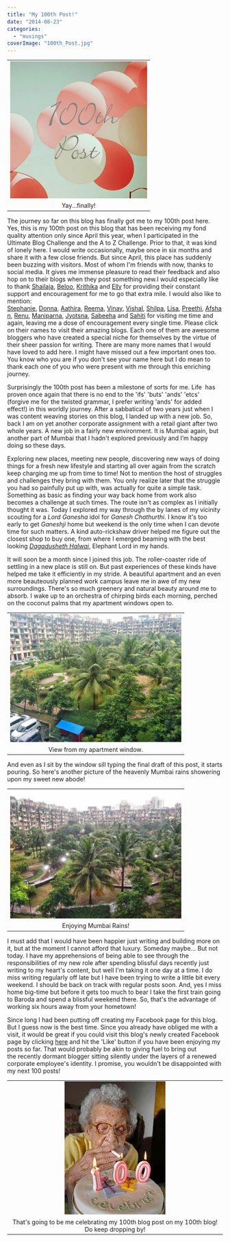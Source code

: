 ```yaml
---
title: "My 100th Post!"
date: "2014-08-23"
categories: 
  - "musings"
coverImage: "100th_Post.jpg"
---
```


<table class="tr-caption-container" style="margin-left: auto; margin-right: auto; text-align: center;" cellspacing="0" cellpadding="0" align="center"><tbody><tr><td style="text-align: center;"><a style="margin-left: auto; margin-right: auto;" href="http://ifsbutsandsetcs.com/wp-content/uploads/2014/08/100th_Post.jpg"><img src="images/100th_Post.jpg" width="320" height="320" border="0"></a></td></tr><tr><td class="tr-caption" style="text-align: center;">Yay...finally!</td></tr></tbody></table>

The journey so far on this blog has finally got me to my 100th post here. Yes, this is my 100th post on this blog that has been receiving my fond quality attention only since April this year, when I participated in the Ultimate Blog Challenge and the A to Z Challenge. Prior to that, it was kind of lonely here. I would write occasionally, maybe once in six months and share it with a few close friends. But since April, this place has suddenly been buzzing with visitors. Most of whom I'm friends with now, thanks to social media. It gives me immense pleasure to read their feedback and also hop on to their blogs when they post something new.I would especially like to thank [Shailaja](http://shailajav.wordpress.com/), [Beloo](http://letbeautybeyourconstantideal.blogspot.in/), [Krithika](http://dialmformarketing.co/) and [Elly](http://xpressyouressence.blogspot.in/) for providing their constant support and encouragement for me to go that extra mile. I would also like to mention: [Stephanie](http://stephanierosebirdstudio.blogspot.in/), [Donna](http://thebrightersideblog.blogspot.com/), [Aathira](http://awanderingmindofabookaholic.blogspot.in/), [Reema](http://reemadsouza.blogspot.in/), [Vinay](http://inspire99.com/), [Vishal](http://vishalbheeroo.wordpress.com/), [Shilpa](http://nblo.gs/ZobBE), [Lisa](http://www.getskinnywithskinnyliz.com/), [Preethi](http://tulipsandme.blogspot.in/), [Afshan](http://afshan-shaik.blogspot.in/), [Renu](http://www.renuvyas.com/), [Maniparna](http://maniparna5002.wordpress.com/), [Jyotsna](http://jyotsnabhatia.blogspot.in/), [Sabeeha](http://midnightscribbless.blogspot.in/) and [Sahiti](http://sahitibloggin.blogspot.in/) for visiting me time and again, leaving me a dose of encouragement every single time. Please click on their names to visit their amazing blogs. Each one of them are awesome bloggers who have created a special niche for themselves by the virtue of their sheer passion for writing. There are many more names that I would have loved to add here. I might have missed out a few important ones too. You know who you are if you don't see your name here but I do mean to thank each one of you who were present with me through this enriching journey.

Surprisingly the 100th post has been a milestone of sorts for me. Life  has proven once again that there is no end to the 'ifs' 'buts' 'ands' 'etcs' (forgive me for the twisted grammar, I prefer writing 'ands' for added effect!) in this worldly journey. After a sabbatical of two years just when I was content weaving stories on this blog, I landed up with a new job. So, back I am on yet another corporate assignment with a retail giant after two whole years. A new job in a fairly new environment. It is Mumbai again, but another part of Mumbai that I hadn't explored previously and I’m happy doing so these days.

Exploring new places, meeting new people, discovering new ways of doing things for a fresh new lifestyle and starting all over again from the scratch keep charging me up from time to time! Not to mention the host of struggles and challenges they bring with them. You only realize later that the struggle you had so painfully put up with, was actually for quite a simple task. Something as basic as finding your way back home from work also becomes a challenge at such times. The route isn't as complex as I initially thought it was. Today I explored my way through the by lanes of my vicinity scouting for a _Lord Ganesha_ idol for _Ganesh Chathurthi_. I know it's too early to get _Ganeshji_ home but weekend is the only time when I can devote time for such matters. A kind auto-rickshaw driver helped me figure out the closest shop to buy one, from where I emerged beaming with the best looking _[Dagadusheth Halwai](http://en.wikipedia.org/wiki/Dagadusheth_Halwai_Ganapati_Temple)_, Elephant Lord in my hands.

It will soon be a month since I joined this job. The roller-coaster ride of settling in a new place is still on. But past experiences of these kinds have helped me take it efficiently in my stride. A beautiful apartment and an even more beauteously planned work campus leave me in awe of my new surroundings. There's so much greenery and natural beauty around me to absorb. I wake up to an orchestra of chirping birds each morning, perched on the coconut palms that my apartment windows open to.

<table class="tr-caption-container" style="margin-left: auto; margin-right: auto; text-align: center;" cellspacing="0" cellpadding="0" align="center"><tbody><tr><td style="text-align: center;"><a style="margin-left: auto; margin-right: auto;" href="http://ifsbutsandsetcs.com/wp-content/uploads/2014/08/IMG_20140819_073914-1024x768.jpg"><img src="images/IMG_20140819_073914-1024x768.jpg" width="400" height="300" border="0"></a></td></tr><tr><td class="tr-caption" style="text-align: center;">View from my apartment window.</td></tr></tbody></table>

And even as I sit by the window sill typing the final draft of this post, it starts pouring. So here's another picture of the heavenly Mumbai rains showering upon my sweet new abode!

<table class="tr-caption-container" style="margin-left: auto; margin-right: auto; text-align: center;" cellspacing="0" cellpadding="0"><tbody><tr><td style="text-align: center;"><a style="margin-left: auto; margin-right: auto;" href="http://ifsbutsandsetcs.com/wp-content/uploads/2014/08/IMG_20140823_175840-1024x768.jpg"><img src="images/IMG_20140823_175840-1024x768.jpg" width="400" height="300" border="0"></a></td></tr><tr><td class="tr-caption" style="text-align: center;">Enjoying Mumbai Rains!</td></tr></tbody></table>

I must add that I would have been happier just writing and building more on it, but at the moment I cannot afford that luxury. Someday maybe... But not today. I have my apprehensions of being able to see through the responsibilities of my new role after spending blissful days recently just writing to my heart's content, but well I'm taking it one day at a time. I do miss writing regularly off late but I have been trying to write a little bit every weekend. I should be back on track with regular posts soon. And, yes I miss home big-time but before it gets too much to bear I take the first train going to Baroda and spend a blissful weekend there. So, that's the advantage of working six hours away from your hometown!

Since long I had been putting off creating my Facebook page for this blog. But I guess now is the best time. Since you already have obliged me with a visit, it would be great if you could visit this blog's newly created Facebook page by clicking [here](https://www.facebook.com/ifsbutsandsetcs) and hit the 'Like' button if you have been enjoying my posts so far. That would probably be akin to giving fuel to bring out the recently dormant blogger sitting silently under the layers of a renewed corporate employee's identity. I promise, you wouldn't be disappointed with my next 100 posts!

<table class="tr-caption-container" style="margin-left: auto; margin-right: auto; text-align: center;" cellspacing="0" cellpadding="0" align="center"><tbody><tr><td style="text-align: center;"><a style="margin-left: auto; margin-right: auto;" href="http://ifsbutsandsetcs.com/wp-content/uploads/2014/08/f27273912aa54a8b51b2b5db8468a3bf.jpg"><img src="images/f27273912aa54a8b51b2b5db8468a3bf.jpg" border="0"></a></td></tr><tr><td class="tr-caption" style="text-align: center;">That's going to be me celebrating my 100th blog post on my 100th blog! Do keep dropping by!</td></tr></tbody></table>
